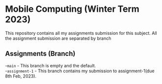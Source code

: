 # Mobile Computing (Winter Term 2023)

This repository contains all my assignments submission for this subject. All the assignment submission are separated by branch

## Assignments (Branch)
  -`main` - This branch is empty and the default. <br>
  -`assignment-1` - This branch contains my submission to assignment-1(due 8th Feb, 2023).
